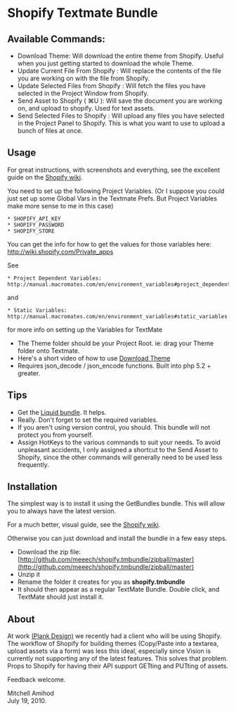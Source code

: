 Shopify Textmate Bundle
=======================

Available Commands:
-------------------

* Download Theme: Will download the entire theme from Shopify. Useful when you just getting started to download the whole Theme. 
* Update Current File From Shopify : Will replace the contents of the file you are working on with the file from Shopify.
* Update Selected Files from Shopify : Will fetch the files you have selected in the Project Window from Shopify.
* Send Asset to Shopify ( ⌘U ): Will save the document you are working on, and upload to shopify. Used for text assets.
* Send Selected Files to Shopify : Will upload any files you have selected in the Project Panel to Shopify. This is what you want to use to upload a bunch of files at once.

Usage
-----

For great instructions, with screenshots and everything, see the excellent guide on the [Shopify wiki](http://wiki.shopify.com/Shopify_Textmate_Bundle).

You need to set up the following Project Variables. (Or I suppose you could just set up some Global Vars in the Textmate Prefs. But Project Variables make more sense to me in this case) 

    * SHOPIFY_API_KEY
    * SHOPIFY_PASSWORD
    * SHOPIFY_STORE

You can get the info for how to get the values for those variables here: http://wiki.shopify.com/Private_apps

See 

    * Project Dependent Variables: http://manual.macromates.com/en/environment_variables#project_dependent_variables 

and 

    * Static Variables: http://manual.macromates.com/en/environment_variables#static_variables

for more info on setting up the Variables for TextMate

* The Theme folder should be your Project Root. ie: drag your Theme folder onto Textmate.
* Here's a short video of how to use [Download Theme](http://www.vimeo.com/13472939)
* Requires json\_decode / json\_encode functions. Built into php 5.2 + greater.

Tips
----

* Get the [Liquid bundle](http://github.com/andrew/liquid-tmbundle). It helps. 
* Really. Don't forget to set the required variables.
* If you aren't using version control, you should. This bundle will not protect you from yourself.
* Assign HotKeys to the various commands to suit your needs. To avoid unpleasant accidents, I only assigned a shortcut to the Send Asset to Shopify, since the other commands will generally need to be used less frequently. 

Installation
------------

The simplest way is to install it using the GetBundles bundle. This will allow you to always have the latest version.

For a much better, visual guide, see the [Shopify wiki](http://wiki.shopify.com/Shopify_Textmate_Bundle).

Otherwise you can just download and install the bundle in a few easy steps.

* Download the zip file: [http://github.com/meeech/shopify.tmbundle/zipball/master](http://github.com/meeech/shopify.tmbundle/zipball/master)
* Unzip it
* Rename the folder it creates for you as **shopify.tmbundle**
* It should then appear as a regular TextMate Bundle. Double click, and TextMate should just install it. 

About
-----

At work [(Plank Design)](http://www.plankdesign.com) we recently had a client who will be using Shopify. The workflow of Shopify for building themes (Copy/Paste into a textarea, upload assets via a form) was less this ideal, especially since Vision is currently not supporting any of the latest features. This solves that problem. Props to Shopify for having their API support GETting and PUTting of assets.

Feedback welcome.

Mitchell Amihod  
July 19, 2010.
